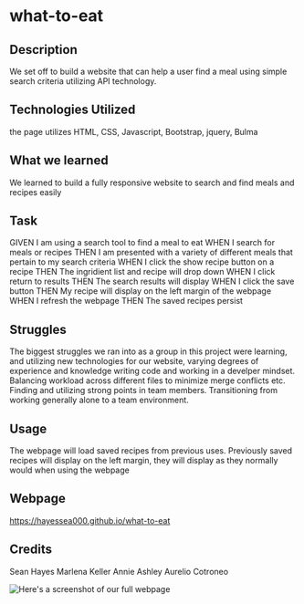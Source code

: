 # what-to-eat

## Description 

We set off to build a website that can help a user find a meal using simple search criteria utilizing API technology.

## Technologies Utilized

the page utilizes HTML, CSS, Javascript, Bootstrap, jquery, Bulma

## What we learned

We learned to build a fully responsive website to search and find meals and recipes easily

## Task

GIVEN I am using a search tool to find a meal to eat
WHEN I search for meals or recipes
THEN I am presented with a variety of different meals that pertain to my search criteria
WHEN I click the show recipe button on a recipe
THEN The ingridient list and recipe will drop down
WHEN I click return to results
THEN The search results will display
WHEN I click the save button 
THEN My recipe will display on the left margin of the webpage
WHEN I refresh the webpage
THEN The saved recipes persist

## Struggles

The biggest struggles we ran into as a group in this project were learning, and utilizing new technologies for our website, varying degrees of experience and knowledge writing code and working in a develper mindset. Balancing workload across different files to minimize merge conflicts etc. Finding and utilizing strong points in team members. Transitioning from working generally alone to a team environment. 

## Usage

The webpage will load saved recipes from previous uses. Previously saved recipes will display on the left margin, they will display as they normally would when using the webpage

## Webpage 

https://hayessea000.github.io/what-to-eat


## Credits 
Sean Hayes
Marlena Keller
Annie Ashley
Aurelio Cotroneo

![Here's a screenshot of our full webpage](./assets/images/_Users_aureliocotroneo_bootcamp_UofM-VIRT-FSF-FT-03-2023-U-LOLC_ProjectX_what-to-eat_search-results.html_c%3Dchicken.png)
